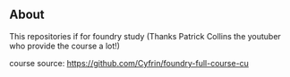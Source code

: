 ## About
This repositories if for foundry study (Thanks Patrick Collins the youtuber who provide the course a lot!)

course source: https://github.com/Cyfrin/foundry-full-course-cu